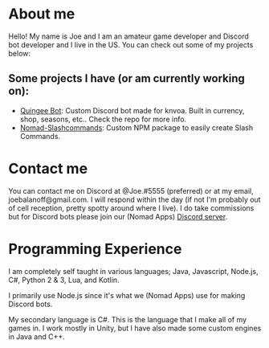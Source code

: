 <h1>About me</h1>
<p>Hello! My name is Joe and I am an amateur game developer and Discord bot developer and I live in the US. You can check out some of my projects below:</p>
<h2>Some projects I have (or am currently working on):</h2>
<ul>
<li><a href="https://github.com/NomadApplications/QuingeeBot">Quingee Bot</a>: Custom Discord bot made for knvoa. Built in currency, shop, seasons, etc.. Check the repo for more info.</li>
<li><a href="https://github.com/NomadApplications/Nomad-SlashCommands">Nomad-Slashcommands</a>: Custom NPM package to easily create Slash Commands. </li>
</ul>

<h1>Contact me</h1>
<p>You can contact me on Discord at @Joe.#5555 (preferred) or at my email, joebalanoff@gmail.com. I will respond within the day (if not I'm probably out of cell reception, pretty spotty around where I live). I do take commissions but for Discord bots please join our (Nomad Apps) <a href="https://discord.gg/6Ysz3cK43U">Discord server</a>.</p> 

<h1>Programming Experience</h1>
<p>I am completely self taught in various languages; Java, Javascript, Node.js, C#, Python 2 & 3, Lua, and Kotlin.</p>
<p>I primarily use Node.js since it's what we (Nomad Apps) use for making Discord bots.<p>
<p>My secondary language is C#. This is the language that I make all of my games in. I work mostly in Unity, but I have also made some custom engines in Java and C++.</p>
